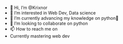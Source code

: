 - 👋 Hi, I’m @Krixnor
- 👀 I’m interested in Web Dev, Data science
- 🌱 I’m currently advancing my knowledge on python🐍
- 💞️ I’m looking to collaborate on python
- 📫 How to reach me on
- Currently mastering web dev

<!---
Krixnor/Krixnor is a ✨ special ✨ repository because its `README.md` (this file) appears on your GitHub profile.
You can click the Preview link to take a look at your changes.
--->

